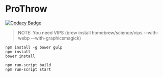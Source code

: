 # ProThrow

[![Codacy Badge](https://api.codacy.com/project/badge/Grade/66df9dd8d9cd44f397641c9d26d2bd60)](https://www.codacy.com/app/wookoouk/proThrow?utm_source=github.com&amp;utm_medium=referral&amp;utm_content=TeamMacLean/proThrow&amp;utm_campaign=Badge_Grade)

> NOTE: You need VIPS (brew install homebrew/science/vips --with-webp --with-graphicsmagick)
```
npm install -g bower gulp
npm install
bower install

npm run-script build
npm run-script start
```

